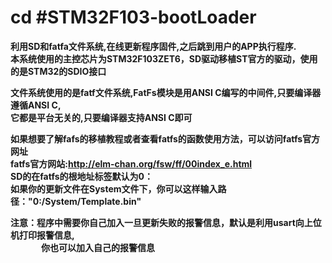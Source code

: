 cd #STM32F103-bootLoader  
============================================================================
__利用SD和fatfa文件系统,在线更新程序固件,之后跳到用户的APP执行程序.__  
__本系统使用的主控芯片为STM32F103ZET6，SD驱动移植ST官方的驱动，使用的是STM32的SDIO接口__  

__文件系统使用的是fatf文件系统,FatFs模块是用ANSI C编写的中间件,只要编译器遵循ANSI C,__  
__它都是平台无关的,只要编译器支持ANSI C即可__  


__如果想要了解fafs的移植教程或者查看fatfs的函数使用方法，可以访问fatfs官方网址__  
__fatfs官方网站:<http://elm-chan.org/fsw/ff/00index_e.html>__  
__SD的在fatfs的根地址标签默认为0：__  
__如果你的更新文件在System文件下，你可以这样输入路径："0:/System/Template.bin"__  

__注意：程序中需要你自己加入一旦更新失败的报警信息，默认是利用usart向上位机打印报警信息,__  
&emsp;&emsp;&emsp;&ensp;__你也可以加入自己的报警信息__  

